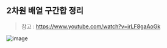 ##  2차원 배열 구간합 정리
> 참고 : https://www.youtube.com/watch?v=irLF8gaAoGk

![image](https://user-images.githubusercontent.com/85930725/187454996-ceed1ade-0893-4d58-8027-2b4dcd7d1599.png)
